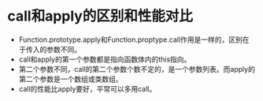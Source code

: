 # call和apply的区别和性能对比
* Function.prototype.apply和Function.proptype.call作用是一样的，区别在于传入的参数不同。
* call和apply的第一个参数都是指向函数体内的this指向。
* 第二个参数不同，call的第二个参数个数不定的，是一个参数列表。而apply的第二个参数是一个数组或类数组。
* call的性能比apply要好，平常可以多用call。